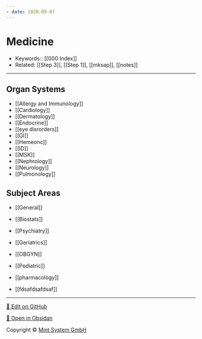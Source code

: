 ```yaml
---
- date: 2020-09-07
---
```


# Medicine

- Keywords:: [[000 Index]]
- Related: [[Step 3]], [[Step 1]], [[mksap]], [[notes]]

---

## Organ Systems

- [[Allergy and Immunology]]
- [[Cardiology]]
- [[Dermatology]]
- [[Endocrine]]
- [[eye disrorders]]
- [[GI]]
- [[Hemeonc]]
- [[ID]]
- [[MSK]]
- [[Nephrology]]
- [[Neurology]]
- [[Pulmonology]]

## Subject Areas

- [[General]]
- [[Biostats]]
- [[Psychiatry]]
- [[Geriatrics]]
- [[OBGYN]]
- [[Pediatric]]
- [[pharmacology]]

- [[fdsafdsafdsaf]]


<hr>

[📝 Edit on GitHub](https://github.com/Mint-System/Knowledge/blob/master/README.md)

[📂 Open in Obsidan](obsidian://open?vault=Knowledge%20Mint%20System&file=README.md ':target=_self')

<footer>Copyright © <a href="https://www.mint-system.ch/">Mint System GmbH</a></footer>
